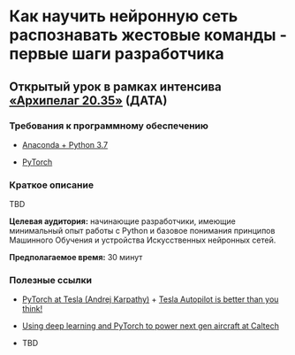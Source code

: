 # Как научить нейронную сеть распознавать жестовые команды - первые шаги разработчика

## Открытый урок в рамках интенсива [«Архипелаг 20.35»](https://2035.university/arkhipelag-20-35/) (ДАТА)

### Требования к программному обеспечению

- [Anaconda + Python 3.7](https://www.anaconda.com/products/individual)

- [PyTorch](https://pytorch.org/get-started/locally/)

### Краткое описание

TBD

**Целевая аудитория:** начинающие разработчики, имеющие минимальный опыт работы с Python и базовое понимания принципов Машинного Обучения и устройства Искусственных нейронных сетей.

**Предполагаемое время:** 30 минут

### Полезные ссылки

- [PyTorch at Tesla (Andrej Karpathy)](https://youtu.be/oBklltKXtDE) + [Tesla Autopilot is better than you think!](https://youtu.be/zRnSmw1i_DQ)

- [Using deep learning and PyTorch to power next gen aircraft at Caltech](https://youtu.be/se206WBk2dM)

- TBD
